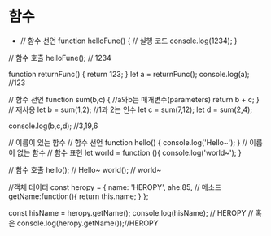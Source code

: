# 함수
- // 함수 선언
function helloFune() {
  // 실행 코드
  console.log(1234);
}

// 함수 호출
helloFune(); // 1234

function returnFunc() {
  return 123;
}
let a = returnFunc();
console.log(a); //123

// 함수 선언
function sum(b,c) {
  //a와b는 매개변수(parameters)
  return b + c;
}
// 재사용
let b = sum(1,2); //1과 2는 인수
let c = sum(7,12);
let d = sum(2,4);

console.log(b,c,d); //3,19,6

// 이름이 있는 함수
// 함수 선언
function hello() {
  console.log('Hello~');
}
// 이름이 없는 함수
// 함수 표현
let world = function (){
  console.log('world~');
}

// 함수 호출
hello(); // Hello~
world(); // world~

//객체 데이터
const heropy = {
  name: 'HEROPY',
  ahe:85,
  // 메소드
  getName:function(){
    return this.name;
  }
};

const hisName = heropy.getName();
console.log(hisName); // HEROPY
// 혹은
console.log(heropy.getName());//HEROPY